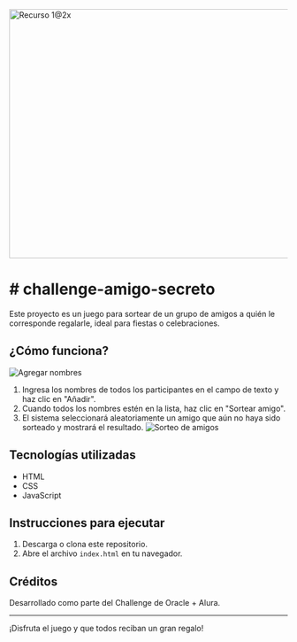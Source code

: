 <img width="926" height="450" alt="Recurso 1@2x" src="https://github.com/user-attachments/assets/3f397a52-7d1a-4db4-9242-b6fe1aabfdea" />

<h1># challenge-amigo-secreto</h1>
Este proyecto es un juego para sortear de un grupo de amigos a quién le corresponde regalarle, ideal para fiestas o celebraciones.

## ¿Cómo funciona?
![Agregar nombres](https://github.com/user-attachments/assets/beb08113-d304-492d-94ba-c3b12be37539)

1. Ingresa los nombres de todos los participantes en el campo de texto y haz clic en "Añadir".
2. Cuando todos los nombres estén en la lista, haz clic en "Sortear amigo".
3. El sistema seleccionará aleatoriamente un amigo que aún no haya sido sorteado y mostrará el resultado.
![Sorteo de amigos](https://github.com/user-attachments/assets/b6935eff-8a2c-4167-979f-d73c0fa24682)

## Tecnologías utilizadas

- HTML
- CSS
- JavaScript

## Instrucciones para ejecutar

1. Descarga o clona este repositorio.
2. Abre el archivo `index.html` en tu navegador.

## Créditos

Desarrollado como parte del Challenge de Oracle + Alura.

---
¡Disfruta el juego y que todos reciban un gran regalo!
